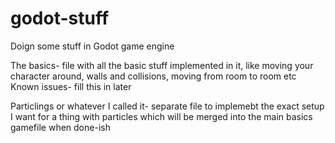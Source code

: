 # godot-stuff
Doign some stuff in Godot game engine

The basics- file with all the basic stuff implemented in it, like moving your character around, walls and collisions, moving from room to room etc
Known issues- fill this in later

Particlings or whatever I called it- separate file to implemebt the exact setup I want for a thing with particles which will be merged into the main basics gamefile when done-ish
